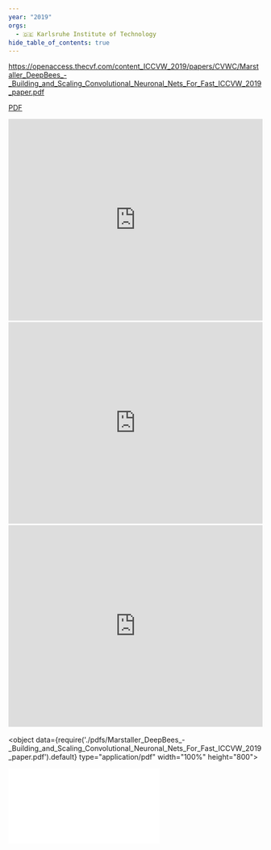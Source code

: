 ```yaml
---
year: "2019"
orgs:
  - 🇩🇪 Karlsruhe Institute of Technology
hide_table_of_contents: true
---
```


https://openaccess.thecvf.com/content_ICCVW_2019/papers/CVWC/Marstaller_DeepBees_-_Building_and_Scaling_Convolutional_Neuronal_Nets_For_Fast_ICCVW_2019_paper.pdf

[PDF](pdfs/Marstaller_DeepBees_-_Building_and_Scaling_Convolutional_Neuronal_Nets_For_Fast_ICCVW_2019_paper.pdf)


<iframe width="100%" height="400" src="https://www.youtube.com/embed/nHGj_u0P9F0" title="Machine Learning for Saving Bees 🐝" frameborder="0" allow="accelerometer; autoplay; clipboard-write; encrypted-media; gyroscope; picture-in-picture; web-share" referrerpolicy="strict-origin-when-cross-origin" allowfullscreen></iframe>

<iframe width="100%" height="400" src="https://www.youtube.com/embed/n3bvFw8p4Yk" title="Effects of a sublethal neonicotinoid dosage observed with traditional methods and apic.ai technology" frameborder="0" allow="accelerometer; autoplay; clipboard-write; encrypted-media; gyroscope; picture-in-picture; web-share" referrerpolicy="strict-origin-when-cross-origin" allowfullscreen></iframe>

<iframe width="100%" height="400" src="https://www.youtube.com/embed/2TLYuRGN2oI" title="Apic.ai - Digitalgipfel 2019" frameborder="0" allow="accelerometer; autoplay; clipboard-write; encrypted-media; gyroscope; picture-in-picture; web-share" referrerpolicy="strict-origin-when-cross-origin" allowfullscreen></iframe>

<object data={require('./pdfs/Marstaller_DeepBees_-_Building_and_Scaling_Convolutional_Neuronal_Nets_For_Fast_ICCVW_2019_paper.pdf').default} type="application/pdf" width="100%" height="800"></object>

![](pdfs/Marstaller_DeepBees_-_Building_and_Scaling_Convolutional_Neuronal_Nets_For_Fast_ICCVW_2019_paper.pdf)